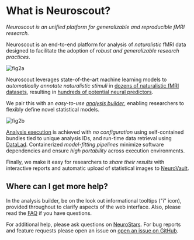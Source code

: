 # What is Neuroscout?

_Neuroscout is an unified platform for generalizable and reproducible fMRI research._

Neuroscout is an end-to-end platform for analysis of *naturalistic* fMRI data designed to facilitate the adoption of *robust and generalizable research practices*. 

![fig2a](https://user-images.githubusercontent.com/2774448/163874691-c44ebc96-dd3f-4642-bf5a-0d1abd4ddbad.png)

Neuroscout leverages state-of-the-art machine learning models to *automatically annotate naturalistic stimuli* in [dozens of naturalistic fMRI datasets](https://neuroscout.org/datasets), resulting in [hundreds of potential neural predictors](https://neuroscout.org/predictors). 

We pair this with an _easy-to-use [analysis builder](builder/index.md)_, enabling researchers to flexibly define novel statistical models.

![fig2b](https://user-images.githubusercontent.com/2774448/163874701-e2e6a18e-f9e6-451b-9014-ec2a2e3664e3.png)

[Analysis execution](cli/index.md) is achieved with _no configuration_ using self-contained bundles tied to unique analysis IDs, and run-time data retrieval using [DataLad](https://www.datalad.org/). Containerized _model-fitting pipelines_ minimize software dependencies and ensure _high portability_ across execution environments.

Finally, we make it easy for researchers to _share their results_ with interactive reports and automatic upload of statistical images to [NeuroVault](https://www.neurovault.org/).

## Where can I get more help?

In the analysis builder, be on the look out informational tooltips ("i" icon), provided throughout to clarify aspects of the web interface. Also, please read the [FAQ](faq.md) if you have questions.

For additional help, please ask questions on  [NeuroStars](https://neurostars.org/tag/neuroscout). For bug reports and feature requests 
please open an issue on [open an issue on GitHub](https://github.com/neuroscout/neuroscout/issues).
